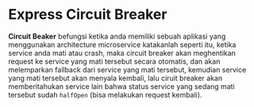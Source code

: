 # Express Circuit Breaker

**Circuit Beaker** befungsi ketika anda memiliki sebuah aplikasi yang menggunakan architecture microservice katakanlah seperti itu, ketika service anda mati atau crash, maka circuit breaker akan meghentikan request ke service yang mati tersebut secara otomatis, dan akan melemparkan fallback dari service yang mati tersebut, kemudian service yang mati tersebut akan menyala kembali, lalu ciruit breaker akan memberitahukan service lain bahwa status service yang sedang mati tersebut sudah `halfOpen` (bisa melakukan request kembali).
